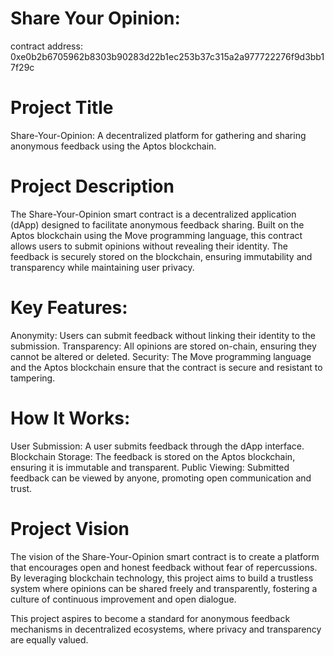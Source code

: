 # Share Your Opinion:

contract address: 0xe0b2b6705962b8303b90283d22b1ec253b37c315a2a977722276f9d3bb17f29c

# Project Title
Share-Your-Opinion: A decentralized platform for gathering and sharing anonymous feedback using the Aptos blockchain.

# Project Description
The Share-Your-Opinion smart contract is a decentralized application (dApp) designed to facilitate anonymous feedback sharing. Built on the Aptos blockchain using the Move programming language, this contract allows users to submit opinions without revealing their identity. The feedback is securely stored on the blockchain, ensuring immutability and transparency while maintaining user privacy.

# Key Features:
Anonymity: Users can submit feedback without linking their identity to the submission.
Transparency: All opinions are stored on-chain, ensuring they cannot be altered or deleted.
Security: The Move programming language and the Aptos blockchain ensure that the contract is secure and resistant to tampering.

# How It Works:
User Submission: A user submits feedback through the dApp interface.
Blockchain Storage: The feedback is stored on the Aptos blockchain, ensuring it is immutable and transparent.
Public Viewing: Submitted feedback can be viewed by anyone, promoting open communication and trust.

# Project Vision
The vision of the Share-Your-Opinion smart contract is to create a platform that encourages open and honest feedback without fear of repercussions. By leveraging blockchain technology, this project aims to build a trustless system where opinions can be shared freely and transparently, fostering a culture of continuous improvement and open dialogue.

This project aspires to become a standard for anonymous feedback mechanisms in decentralized ecosystems, where privacy and transparency are equally valued.